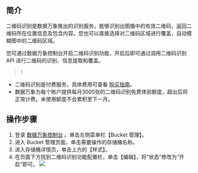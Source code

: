 ## 简介
二维码识别是数据万象推出的识别服务，能够识别出图像中的有效二维码，返回二维码所在位置信息及包含内容。您也可以直接选择对二维码区域进行覆盖，自动模糊图中的二维码区域。

您可通过数据万象控制台开启二维码识别功能，开启后即可通过调用二维码识别 API 进行二维码的识别、信息提取和覆盖。

>!
- 二维码识别是付费服务，具体费用可查看 [购买指南](https://cloud.tencent.com/doc/product/460/6970)。
- 数据万象为每个账户提供每月3000张的二维码识别免费体验额度，超出后将正常计费。未使用额度不会累积至下一月。

## 操作步骤
1. 登录 [数据万象控制台](https://console.cloud.tencent.com/ci) 。单击左侧菜单栏【Bucket 管理】。
2. 进入 Bucket 管理页面，单击需要操作的存储桶名称。
3. 进入存储桶详情页，单击上方的【样式】。
4. 在页面下方找到二维码识别功能配置栏，单击【编辑】，将“状态”修改为“开启”即可。
![](https://main.qcloudimg.com/raw/ee07a34c430f8a4f3e764cfb3571aeef.png)
